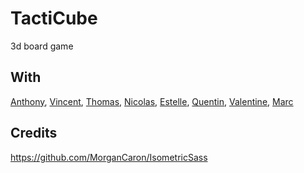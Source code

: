# TactiCube
3d board game

## With
[Anthony](https://github.com/Anthony-Thuillez), [Vincent](https://github.com/ShonhTan), [Thomas](https://github.com/WebbyStalker), [Nicolas](https://github.com/WebFaker), [Estelle](), [Quentin](https://github.com/unneqit), [Valentine](https://github.com/Vlry), [Marc](https://github.com/ye-marc) 

## Credits
https://github.com/MorganCaron/IsometricSass